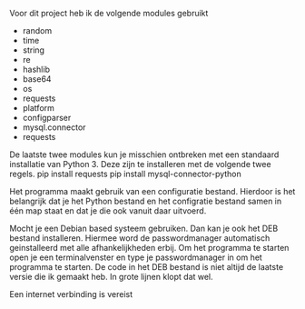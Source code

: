 Voor dit project heb ik de volgende modules gebruikt
 - random
 - time
 - string
 - re
 - hashlib
 - base64
 - os
 - requests
 - platform
 - configparser
 - mysql.connector
 - requests

De laatste twee modules kun je misschien ontbreken met een standaard installatie van Python 3. Deze zijn te installeren met de volgende twee regels.
pip install requests
pip install mysql-connector-python

Het programma maakt gebruik van een configuratie bestand. Hierdoor is het belangrijk dat je het Python bestand en het configratie bestand samen in één map staat en dat je die ook vanuit daar uitvoerd. 

Mocht je een Debian based systeem gebruiken. Dan kan je ook het DEB bestand installeren. Hiermee word de passwordmanager automatisch geinstalleerd met alle afhankelijkheden erbij. Om het programma te starten open je een terminalvenster en type je passwordmanager in om het programma te starten. De code in het DEB bestand is niet altijd de laatste versie die ik gemaakt heb. In grote lijnen klopt dat wel. 

Een internet verbinding is vereist
